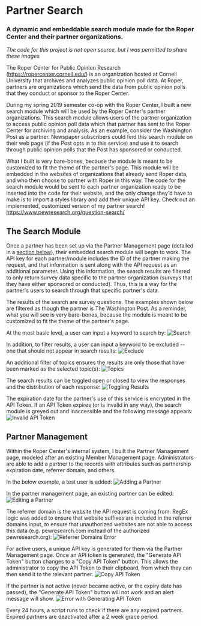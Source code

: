 # Partner Search
### A dynamic and embeddable search module made for the Roper Center and their partner organizations. <br/>

*The code for this project is not open source, but I was permitted to share these images*

  The Roper Center for Public Opinion Research (https://ropercenter.cornell.edu/) is an organization hosted at Cornell University that archives and analyzes public opinion poll data. At Roper, partners are organizations which send the data from public opinion polls that they conduct or sponsor to the Roper Center. 

  During my spring 2019 semester co-op with the Roper Center, I built a new search module which will be used by the Roper Center's partner organizations. This search module allows users of the partner organization to access public opinion poll data which that partner has sent to the Roper Center for archiving and analysis. As an example, consider the Washington Post as a partner. Newspaper subscribers could find this search module on their web page (if the Post opts in to this service) and use it to search through public opinion polls that the Post has sponsored or conducted.

  What I built is very bare-bones, because the module is meant to be customized to fit the theme of the partner's page. This module will be embedded in the websites of organizations that already send Roper data, and who then choose to partner with Roper in this way. The code for the search module would be sent to each partner organization ready to be inserted into the code for their website, and the only change they'd have to make is to import a styles library and add their unique API key. Check out an implemented, customized version of my partner search! https://www.pewresearch.org/question-search/

## The Search Module
  Once a partner has been set up via the Partner Management page (detailed in a [section below](#partner-management)), their embedded search module will begin to work. The API key for each partner/module includes the ID of the partner making the request, and that information is sent along with the API request as an additional parameter. Using this information, the search results are filtered to only return survey data specific to the partner organization (surveys that they have either sponsored or conducted). Thus, this is a way for the partner's users to search through that specific partner's data. 

  The results of the search are survey questions. The examples shown below are filtered as though the partner is The Washington Post. As a reminder, what you will see is very bare-bones, because the module is meant to be customized to fit the theme of the partner's page.

At the most basic level, a user can input a keyword to search by:
![Search](img/searchPage/Search.gif)

In addition, to filter results, a user can input a keyword to be excluded -- one that should not appear in search results:
![Exclude](img/searchPage/Exclude.gif)

An additional filter of topics ensures the results are only those that have been marked as the selected topic(s):
![Topics](img/searchPage/Topics.gif)

The search results can be toggled open or closed to view the responses and the distribution of each response:
![Toggling Results](img/searchPage/TogglingResults.gif)

The expiration date for the partner's use of this service is encrypted in the API Token. If an API Token expires (or is invalid in any way), the search module is greyed out and inaccessible and the following message appears:
![Invalid API Token](img/searchPage/invalidAPIToken.PNG)

## Partner Management
Within the Roper Center's internal system, I built the Partner Management page, modeled after an existing Member Management page. Administrators are able to add a partner to the records with attributes such as partnership expiration date, referrer domain, and others. 

In the below example, a test user is added:
![Adding a Partner](img/partnerManagement/AddingAPartner.gif)

In the partner management page, an existing partner can be edited:
![Editing a Partner](img/partnerManagement/EditPartner.gif)

The referrer domain is the website the API request is coming from. RegEx logic was added to ensure that website suffixes are included in the referrer domains input, to ensure that unauthorized websites are not able to access this data (e.g. pewresearch.com instead of the authorized pewresearch.org): 
![Referrer Domains Error](img/partnerManagement/ReferrerDomainsError.gif)

For active users, a unique API key is generated for them via the Partner Management page. Once an API token is generated, the "Generate API Token" button changes to a "Copy API Token" button. This allows the administrator to copy the API Token to their clipboard, from which they can then send it to the relevant partner. 
![Copy API Token](img/partnerManagement/CopyAPIToken.gif)

If the partner is not active (never became active, or the expiry date has passed), the "Generate API Token" button will not work and an alert message will show. 
![Error with Generating API Token](img/partnerManagement/GenerateAPITokenError.gif)

Every 24 hours, a script runs to check if there are any expired partners. Expired partners are deactivated after a 2 week grace period. 
